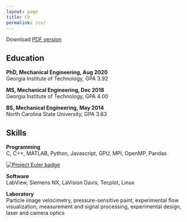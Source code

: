 ```yaml
---
layout: page
title: CV
permalink: /cv/
---
```


Download [PDF version](../cv_pdf)

## Education

**PhD, Mechanical Engineering, Aug 2020**  <br>
Georgia Institute of Technology, GPA 3.92

**MS, Mechanical Engineering, Dec 2018**  <br>
Georgia Institute of Technology, GPA 4.00

**BS, Mechanical Engineering, May 2014**  <br>
North Carolina State University, GPA 3.63

## Skills
**Programming** <br>
C, C++, MATLAB, Python, Javascript, GPU, MPI, OpenMP, Pandas

[![Project Euler badge](https://projecteuler.net/profile/tjburrows.png)](https://projecteuler.net/)

**Software** <br>
LabView, Siemens NX, LaVision Davis, Tecplot, Linux

**Laboratory** <br>
Particle image velocimetry, pressure-sensitive paint, experimental flow
visualization, measurement and signal processing, experimental design, laser and
camera optics

